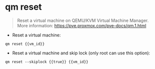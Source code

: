 # qm reset

> Reset a virtual machine on QEMU/KVM Virtual Machine Manager.
> More information: <https://pve.proxmox.com/pve-docs/qm.1.html>

- Reset a virtual machine:

`qm reset {{vm_id}}`

- Reset a virtual machine and skip lock (only root can use this option):

`qm reset --skiplock {{true}} {{vm_id}}`
